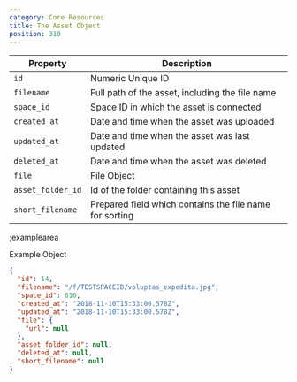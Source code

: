```yaml
---
category: Core Resources
title: The Asset Object
position: 310
---
```


| Property | Description |
|---|---|
| `id` | Numeric Unique ID |
| `filename` | Full path of the asset, including the file name |
| `space_id` | Space ID in which the asset is connected |
| `created_at` | Date and time when the asset was uploaded |
| `updated_at` | Date and time when the asset was last updated |
| `deleted_at` | Date and time when the asset was deleted |
| `file` | File Object |
| `asset_folder_id` | Id of the folder containing this asset |
| `short_filename` | Prepared field which contains the file name for sorting |

;examplearea

Example Object

```json
{
  "id": 14,
  "filename": "/f/TESTSPACEID/voluptas_expedita.jpg",
  "space_id": 616,
  "created_at": "2018-11-10T15:33:00.578Z",
  "updated_at": "2018-11-10T15:33:00.578Z",
  "file": {
    "url": null
  },
  "asset_folder_id": null,
  "deleted_at": null,
  "short_filename": null
}
```
